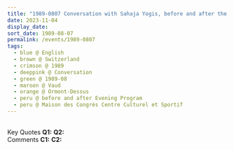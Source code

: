 ```yaml
---
title: "1989-0807 Conversation with Sahaja Yogis, before and after the Evening Program, the day before Śhrī Gaṇeśha Pūjā, Maison des Congrès Centre Culturel et Sportif, Chem. des Grandes Isles 7, 1865 Ormont-Dessus (Les Diablerets), Vaud, Switzerland"
date: 2023-11-04
display_date: 
sort_date: 1989-08-07
permalink: /events/1989-0807
tags:
  - blue @ English
  - brown @ Switzerland
  - crimson @ 1989
  - deeppink @ Conversation
  - green @ 1989-08
  - maroon @ Vaud
  - orange @ Ormont-Dessus
  - peru @ before and after Evening Program
  - peru @ Maison des Congrès Centre Culturel et Sportif
---
```


<br>

<wave-list>
  <list-title color="DarkSeaGreen" width="55">Key Quotes</list-title>
  <list-item color="BlanchedAlmond" width="280"><b>Q1:</b> <i></i></list-item>
  <list-item color="Lavender" width="280"><b>Q2:</b> <i></i></list-item>
</wave-list>

<br>

<wave-list>
  <list-title color="DarkSeaGreen" width="55">Comments</list-title>
  <list-item color="BlanchedAlmond" width="280"><b>C1:</b> <i></i></list-item>
  <list-item color="Lavender" width="280"><b>C2:</b> <i></i></list-item>
</wave-list>